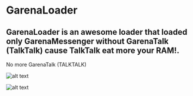 # GarenaLoader
## GarenaLoader is an awesome loader that loaded only GarenaMessenger without GarenaTalk (TalkTalk) cause TalkTalk eat more your RAM!.

No more GarenaTalk (TALKTALK)

![alt text](https://github.com/blackSourcez/GarenaLoader/blob/master/screenshots/notalktalk.png)

![alt text](https://github.com/blackSourcez/GarenaLoader/blob/master/screenshots/notalktalk_process.png)
